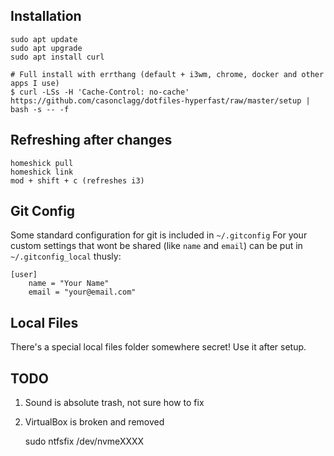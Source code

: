 Installation
------------
```
sudo apt update
sudo apt upgrade
sudo apt install curl

# Full install with errthang (default + i3wm, chrome, docker and other apps I use)
$ curl -LSs -H 'Cache-Control: no-cache' https://github.com/casonclagg/dotfiles-hyperfast/raw/master/setup | bash -s -- -f
```

Refreshing after changes
------------------------

    homeshick pull
    homeshick link
    mod + shift + c (refreshes i3)


Git Config
----------
Some standard configuration for git is included in `~/.gitconfig`
For your custom settings that wont be shared (like `name` and `email`) can be put in `~/.gitconfig_local` thusly:
```
[user]
    name = "Your Name"
    email = "your@email.com"
```


Local Files
-----------
There's a special local files folder somewhere secret! Use it after setup.


TODO
-----
1. Sound is absolute trash, not sure how to fix  
2. VirtualBox is broken and removed

    sudo ntfsfix /dev/nvmeXXXX